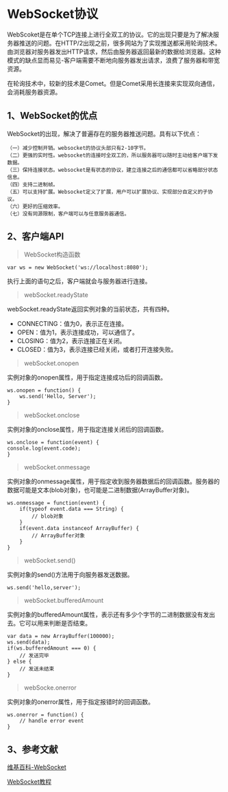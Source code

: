 # WebSocket协议

WebScoket是在单个TCP连接上进行全双工的协议。它的出现只要是为了解决服务器推送的问题。在HTTP/2出现之前，很多网站为了实现推送都采用轮询技术。由浏览器对服务器发出HTTP请求，然后由服务器返回最新的数据给浏览器。这种模式的缺点显而易见-客户端需要不断地向服务器发出请求，浪费了服务器和带宽资源。

在轮询技术中，较新的技术是Comet。但是Comet采用长连接来实现双向通信，会消耗服务器资源。

## 1、WebSocket的优点

WebSocket的出现，解决了普遍存在的服务器推送问题。具有以下优点：

```
（一）减少控制开销。websocket的协议头部只有2-10字节。
（二）更强的实时性。websocket的连接时全双工的，所以服务器可以随时主动给客户端下发数据。
（三）保持连接状态。websocket是有状态的协议，建立连接之后的通信都可以省略部分状态信息。
（四）支持二进制帧。
（五）可以支持扩展。Websocket定义了扩展，用户可以扩展协议、实现部分自定义的子协议。
（六）更好的压缩效率。
（七）没有同源限制，客户端可以与任意服务器通信。
```

## 2、客户端API

> WebSocket构造函数

```
var ws = new WebSocket('ws://localhost:8080');
```

执行上面的语句之后，客户端就会与服务器进行连接。

> webSocket.readyState

webSocket.readyState返回实例对象的当前状态，共有四种。

- CONNECTING：值为0，表示正在连接。
- OPEN：值为1，表示连接成功，可以通信了。
- CLOSING：值为2，表示连接正在关闭。
- CLOSED：值为3，表示连接已经关闭，或者打开连接失败。

> webSocket.onopen

实例对象的onopen属性，用于指定连接成功后的回调函数。

```
ws.onopen = function() {
    ws.send('Hello, Server');
}
```

> webSocket.onclose

实例对象的onclose属性，用于指定连接关闭后的回调函数。

```
ws.onclose = function(event) {
console.log(event.code);
}
```

> webSocket.onmessage

实例对象的onmessage属性，用于指定收到服务器数据后的回调函数。服务器的数据可能是文本(blob对象)，也可能是二进制数据(ArrayBuffer对象)。

```
ws.onmessage = function(event) {
    if(typeof event.data === String) {
        // blob对象
    }
    if(event.data instanceof ArrayBuffer) {
        // ArrayBuffer对象
    }
}
```

> webSocket.send()

实例对象的send()方法用于向服务器发送数据。

```
ws.send('hello,server');
```

> webSocket.bufferedAmount

实例对象的bufferedAmount属性，表示还有多少个字节的二进制数据没有发出去。它可以用来判断是否结束。

```
var data = new ArrayBuffer(100000);
ws.send(data);
if(ws.bufferedAmount === 0) {
    // 发送完毕
} else {
    // 发送未结束
}
```

> webSocke.onerror

实例对象的onerror属性，用于指定报错时的回调函数。

```
ws.onerror = function() {
    // handle error event
}
```



## 3、参考文献

[维基百科-WebSocket](https://zh.wikipedia.org/wiki/WebSocket)

[WebSocket教程](http://www.ruanyifeng.com/blog/2017/05/websocket.html)

